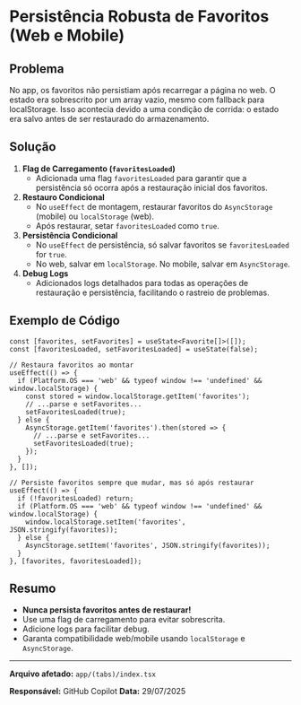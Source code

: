 # Persistência Robusta de Favoritos (Web e Mobile)

## Problema
No app, os favoritos não persistiam após recarregar a página no web. O estado era sobrescrito por um array vazio, mesmo com fallback para localStorage. Isso acontecia devido a uma condição de corrida: o estado era salvo antes de ser restaurado do armazenamento.

## Solução
1. **Flag de Carregamento (`favoritesLoaded`)**
   - Adicionada uma flag `favoritesLoaded` para garantir que a persistência só ocorra após a restauração inicial dos favoritos.
2. **Restauro Condicional**
   - No `useEffect` de montagem, restaurar favoritos do `AsyncStorage` (mobile) ou `localStorage` (web).
   - Após restaurar, setar `favoritesLoaded` como `true`.
3. **Persistência Condicional**
   - No `useEffect` de persistência, só salvar favoritos se `favoritesLoaded` for `true`.
   - No web, salvar em `localStorage`. No mobile, salvar em `AsyncStorage`.
4. **Debug Logs**
   - Adicionados logs detalhados para todas as operações de restauração e persistência, facilitando o rastreio de problemas.

## Exemplo de Código
```tsx
const [favorites, setFavorites] = useState<Favorite[]>([]);
const [favoritesLoaded, setFavoritesLoaded] = useState(false);

// Restaura favoritos ao montar
useEffect(() => {
  if (Platform.OS === 'web' && typeof window !== 'undefined' && window.localStorage) {
    const stored = window.localStorage.getItem('favorites');
    // ...parse e setFavorites...
    setFavoritesLoaded(true);
  } else {
    AsyncStorage.getItem('favorites').then(stored => {
      // ...parse e setFavorites...
      setFavoritesLoaded(true);
    });
  }
}, []);

// Persiste favoritos sempre que mudar, mas só após restaurar
useEffect(() => {
  if (!favoritesLoaded) return;
  if (Platform.OS === 'web' && typeof window !== 'undefined' && window.localStorage) {
    window.localStorage.setItem('favorites', JSON.stringify(favorites));
  } else {
    AsyncStorage.setItem('favorites', JSON.stringify(favorites));
  }
}, [favorites, favoritesLoaded]);
```

## Resumo
- **Nunca persista favoritos antes de restaurar!**
- Use uma flag de carregamento para evitar sobrescrita.
- Adicione logs para facilitar debug.
- Garanta compatibilidade web/mobile usando `localStorage` e `AsyncStorage`.

---

**Arquivo afetado:** `app/(tabs)/index.tsx`

**Responsável:** GitHub Copilot
**Data:** 29/07/2025
